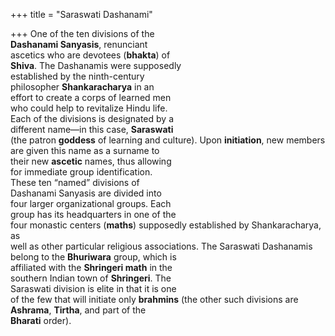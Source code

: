 +++
title = "Saraswati Dashanami"

+++
One of the ten divisions of the  
**Dashanami Sanyasis**, renunciant  
ascetics who are devotees (**bhakta**) of  
**Shiva**. The Dashanamis were supposedly  
established by the ninth-century  
philosopher **Shankaracharya** in an  
effort to create a corps of learned men  
who could help to revitalize Hindu life.  
Each of the divisions is designated by a  
different name—in this case, **Saraswati**  
(the patron **goddess** of learning and culture). Upon **initiation**, new members  
are given this name as a surname to  
their new **ascetic** names, thus allowing  
for immediate group identification.  
These ten “named” divisions of  
Dashanami Sanyasis are divided into  
four larger organizational groups. Each  
group has its headquarters in one of the  
four monastic centers (**maths**) supposedly established by Shankaracharya, as  
well as other particular religious associations. The Saraswati Dashanamis  
belong to the **Bhuriwara** group, which is  
affiliated with the **Shringeri math** in the  
southern Indian town of **Shringeri**. The  
Saraswati division is elite in that it is one  
of the few that will initiate only **brahmins** (the other such divisions are  
**Ashrama**, **Tirtha**, and part of the  
**Bharati** order).